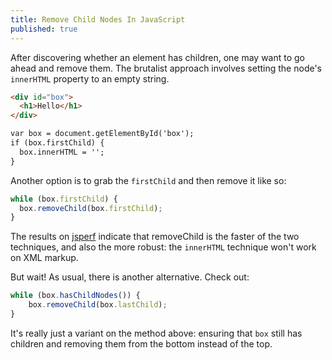 ```yaml
---
title: Remove Child Nodes In JavaScript
published: true
---
```


After discovering whether an element has children, one may want to go ahead and remove them. The brutalist approach involves setting the node's `innerHTML` property to an empty string.

```html
<div id="box">
  <h1>Hello</h1>
</div>

var box = document.getElementById('box');
if (box.firstChild) {
  box.innerHTML = '';
}
```

Another option is to grab the `firstChild` and then remove it like so:

```js
while (box.firstChild) {
  box.removeChild(box.firstChild);
}
```

The results on [jsperf](http://jsperf.com/innerhtml-vs-removechild) indicate that removeChild is the faster of the two techniques, and also the more robust: the `innerHTML` technique won't work on XML markup.

But wait! As usual, there is another alternative. Check out:

```js
while (box.hasChildNodes()) {
	box.removeChild(box.lastChild);
}
```

It's really just a variant on the method above: ensuring that `box` still has children and removing them from the bottom instead of the top.

